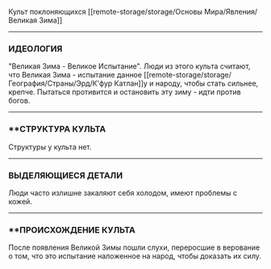 Культ поклоняющихся [[remote-storage/storage/Основы Мира/Явления/Великая Зима]]

---
### **ИДЕОЛОГИЯ**
"Великая Зима - Великое Испытание".
Люди из этого культа считают, что Великая Зима - испытание данное [[remote-storage/storage/География/Страны/Эрд/К'фур Катлан]]у и народу, чтобы стать сильнее, крепче. Пытаться противится и остановить эту зиму - идти против богов.

---
### **СТРУКТУРА КУЛЬТА
Структуры у культа нет.

---
### **ВЫДЕЛЯЮЩИЕСЯ ДЕТАЛИ**
Люди часто излишне закаляют себя холодом, имеют проблемы с кожей.

---
### **ПРОИСХОЖДЕНИЕ КУЛЬТА
После появления Великой Зимы пошли слухи, переросшие в верование о том, что это испытание наложенное на народ, чтобы доказать их силу.